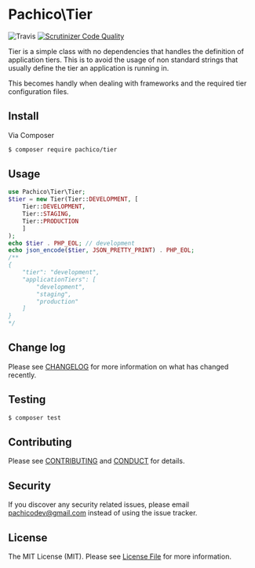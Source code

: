 # Pachico\Tier

![Travis](https://travis-ci.org/pachico/tier.svg?branch=master) [![Scrutinizer Code Quality](https://scrutinizer-ci.com/g/pachico/tier/badges/quality-score.png?b=master)](https://scrutinizer-ci.com/g/pachico/tier/?branch=master)

Tier is a simple class with no dependencies that handles the definition of application tiers.
This is to avoid the usage of non standard strings that usually define the tier an application is running in.

This becomes handly when dealing with frameworks and the required tier configuration files.

## Install

Via Composer

``` bash
$ composer require pachico/tier
```

## Usage

```php
use Pachico\Tier\Tier;
$tier = new Tier(Tier::DEVELOPMENT, [
    Tier::DEVELOPMENT,
    Tier::STAGING,
    Tier::PRODUCTION
    ]
);
echo $tier . PHP_EOL; // development
echo json_encode($tier, JSON_PRETTY_PRINT) . PHP_EOL;
/**
{
    "tier": "development",
    "applicationTiers": [
        "development",
        "staging",
        "production"
    ]
}
*/

```

## Change log

Please see [CHANGELOG](CHANGELOG.md) for more information on what has changed recently.

## Testing

``` bash
$ composer test
```

## Contributing

Please see [CONTRIBUTING](CONTRIBUTING.md) and [CONDUCT](CONDUCT.md) for details.

## Security

If you discover any security related issues, please email pachicodev@gmail.com instead of using the issue tracker.

## License

The MIT License (MIT). Please see [License File](LICENSE.md) for more information.
